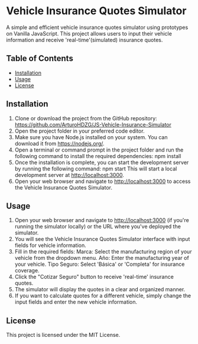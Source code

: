 # Vehicle Insurance Quotes Simulator

A simple and efficient vehicle insurance quotes simulator using prototypes on Vanilla JavaScript. This project allows users to input their vehicle information and receive 'real-time'(simulated) insurance quotes.

## Table of Contents

- [Installation](#installation)
- [Usage](#usage)
- [License](#license)

## Installation

1. Clone or download the project from the GitHub repository: <https://github.com/ArturoHDZG/JS-Vehicle-Insurance-Simulator>
2. Open the project folder in your preferred code editor.
3. Make sure you have Node.js installed on your system. You can download it from <https://nodejs.org/>.
4. Open a terminal or command prompt in the project folder and run the following command to install the required dependencies:
npm install
5. Once the installation is complete, you can start the development server by running the following command:
npm start
This will start a local development server at <http://localhost:3000>.
6. Open your web browser and navigate to <http://localhost:3000> to access the Vehicle Insurance Quotes Simulator.

## Usage

1. Open your web browser and navigate to <http://localhost:3000> (if you're running the simulator locally) or the URL where you've deployed the simulator.
2. You will see the Vehicle Insurance Quotes Simulator interface with input fields for vehicle information.
3. Fill in the required fields:
Marca: Select the manufacturing region of your vehicle from the dropdown menu.
Año: Enter the manufacturing year of your vehicle.
Tipo Seguro: Select 'Básica' or 'Completa' for insurance coverage.
4. Click the "Cotizar Seguro" button to receive 'real-time' insurance quotes.
5. The simulator will display the quotes in a clear and organized manner.
6. If you want to calculate quotes for a different vehicle, simply change the input fields and enter the new vehicle information.

## License

This project is licensed under the MIT License.
